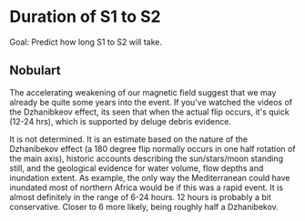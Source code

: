 # Duration of S1 to S2

Goal: Predict how long S1 to S2 will take.

## Nobulart

The accelerating weakening of our magnetic field suggest that we may already be quite some years into the event. If you've watched the videos of the Dzhanibkeov effect, its seen that when the actual flip occurs, it's quick (12-24 hrs), which is supported by deluge debris evidence.

It is not determined. It is an estimate based on the nature of the Dzhanibekov effect (a 180 degree flip normally occurs in one half rotation of the main axis), historic accounts describing the sun/stars/moon standing still, and the geological evidence for water volume, flow depths and inundation extent. As example, the only way the Mediterranean could have inundated most of northern Africa would be if this was a rapid event. It is almost definitely in the range of 6-24 hours. 12 hours is probably a bit conservative. Closer to 6 more likely, being roughly half a Dzhanibekov.